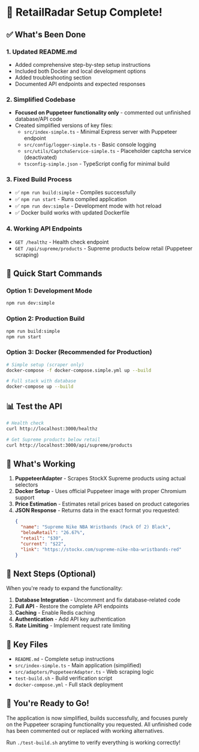 # 🎉 RetailRadar Setup Complete!

## ✅ What's Been Done

### 1. **Updated README.md** 
- Added comprehensive step-by-step setup instructions
- Included both Docker and local development options
- Added troubleshooting section
- Documented API endpoints and expected responses

### 2. **Simplified Codebase**
- **Focused on Puppeteer functionality only** - commented out unfinished database/API code
- Created simplified versions of key files:
  - `src/index-simple.ts` - Minimal Express server with Puppeteer endpoint
  - `src/config/logger-simple.ts` - Basic console logging
  - `src/utils/CaptchaService-simple.ts` - Placeholder captcha service (deactivated)
  - `tsconfig-simple.json` - TypeScript config for minimal build

### 3. **Fixed Build Process**
- ✅ `npm run build:simple` - Compiles successfully
- ✅ `npm run start` - Runs compiled application  
- ✅ `npm run dev:simple` - Development mode with hot reload
- ✅ Docker build works with updated Dockerfile

### 4. **Working API Endpoints**
- `GET /healthz` - Health check endpoint
- `GET /api/supreme/products` - Supreme products below retail (Puppeteer scraping)

## 🚀 Quick Start Commands

### Option 1: Development Mode
```bash
npm run dev:simple
```

### Option 2: Production Build
```bash
npm run build:simple
npm run start
```

### Option 3: Docker (Recommended for Production)
```bash
# Simple setup (scraper only)
docker-compose -f docker-compose.simple.yml up --build

# Full stack with database
docker-compose up --build
```

## 📊 Test the API

```bash
# Health check
curl http://localhost:3000/healthz

# Get Supreme products below retail
curl http://localhost:3000/api/supreme/products
```

## 🔧 What's Working

1. **PuppeteerAdapter** - Scrapes StockX Supreme products using actual selectors
2. **Docker Setup** - Uses official Puppeteer image with proper Chromium support
3. **Price Estimation** - Estimates retail prices based on product categories
4. **JSON Response** - Returns data in the exact format you requested:
   ```json
   {
     "name": "Supreme Nike NBA Wristbands (Pack Of 2) Black",
     "belowRetail": "26.67%",
     "retail": "$30",
     "current": "$22",
     "link": "https://stockx.com/supreme-nike-nba-wristbands-red"
   }
   ```

## 🎯 Next Steps (Optional)

When you're ready to expand the functionality:

1. **Database Integration** - Uncomment and fix database-related code
2. **Full API** - Restore the complete API endpoints
3. **Caching** - Enable Redis caching
4. **Authentication** - Add API key authentication
5. **Rate Limiting** - Implement request rate limiting

## 📁 Key Files

- `README.md` - Complete setup instructions
- `src/index-simple.ts` - Main application (simplified)
- `src/adapters/PuppeteerAdapter.ts` - Web scraping logic
- `test-build.sh` - Build verification script
- `docker-compose.yml` - Full stack deployment

## 🎉 You're Ready to Go!

The application is now simplified, builds successfully, and focuses purely on the Puppeteer scraping functionality you requested. All unfinished code has been commented out or replaced with working alternatives.

Run `./test-build.sh` anytime to verify everything is working correctly!
